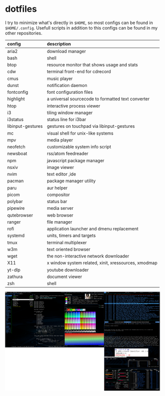 # dotfiles

I try to minimize what's directly in `$HOME`, so most configs can be found
in `$HOME/.config`. Usefull scripts in addition to this configs can be
found in my other repositories.

| config            | description                                          |
| :---------------- | :--------------------------------------------------- |
| aria2             | download manager                                     |
| bash              | shell                                                |
| btop              | resource monitor that shows usage and stats          |
| cdw               | terminal front-end for cdrecord                      |
| cmus              | music player                                         |
| dunst             | notification daemon                                  |
| fontconfig        | font configuration files                             |
| highlight         | a universal sourcecode to formatted text converter   |
| htop              | interactive process viewer                           |
| i3                | tiling window manager                                |
| i3status          | status line for i3bar                                |
| libinput-gestures | gestures on touchpad via libinput-gestures           |
| mc                | visual shell for unix-like systems                   |
| mpv               | media player                                         |
| neofetch          | customizable system info script                      |
| newsboat          | rss/atom feedreader                                  |
| npm               | javascript package manager                           |
| nsxiv             | image viewer                                         |
| nvim              | text editor ,ide                                     |
| pacman            | package manager utility                              |
| paru              | aur helper                                           |
| picom             | compositor                                           |
| polybar           | status bar                                           |
| pipewire          | media server                                         |
| qutebrowser       | web browser                                          |
| ranger            | file manager                                         |
| rofi              | application launcher and dmenu replacement           |
| systemd           | units, timers and targets                            |
| tmux              | terminal multiplexer                                 |
| w3m               | text oriented browser                                |
| wget              | the non-interactive network downloader               |
| X11               | x window system related, xinit, xressources, xmodmap |
| yt-dlp            | youtube downloader                                   |
| zathura           | document viewer                                      |
| zsh               | shell                                                |

![screenshot](screenshot.png)
